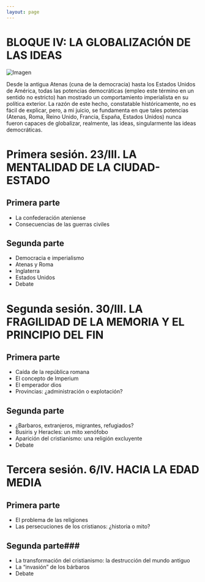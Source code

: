 ```yaml
---
layout: page
---
```


BLOQUE IV: LA GLOBALIZACIÓN DE LAS IDEAS
========================================

![Imagen](/fragilidad-memoria/assets/images/4.jpg "Titulo")


Desde la antigua Atenas (cuna de la democracia) hasta los Estados Unidos de América, todas las potencias democráticas (empleo este término en un sentido no estricto) han mostrado un comportamiento imperialista en su política exterior. La razón de este hecho, constatable históricamente, no es fácil de explicar, pero, a mi juicio, se fundamenta en que tales potencias (Atenas, Roma, Reino Unido, Francia, España, Estados Unidos) nunca fueron capaces de globalizar, realmente, las ideas, singularmente las ideas democráticas.



# Primera sesión. 23/III. LA MENTALIDAD DE LA CIUDAD-ESTADO

## Primera parte
* La confederación ateniense
* Consecuencias de las guerras civiles

## Segunda parte
* Democracia e imperialismo
* Atenas y Roma
* Inglaterra
* Estados Unidos
* Debate

# Segunda sesión. 30/III. LA FRAGILIDAD DE LA MEMORIA Y EL PRINCIPIO DEL FIN

## Primera parte
* Caída de la república romana
* El concepto de Imperium
* El emperador dios
* Provincias: ¿administración o explotación?

## Segunda parte
* ¿Barbaros, extranjeros, migrantes, refugiados?
* Busiris y Heracles: un mito xenófobo
* Aparición del cristianismo: una religión excluyente
* Debate

# Tercera sesión. 6/IV. HACIA LA EDAD MEDIA

## Primera parte
* El problema de las religiones
* Las persecuciones de los cristianos: ¿historia o mito?

## Segunda parte###
* La transformación del cristianismo: la destrucción del mundo antiguo
* La “invasión” de los bárbaros
* Debate
